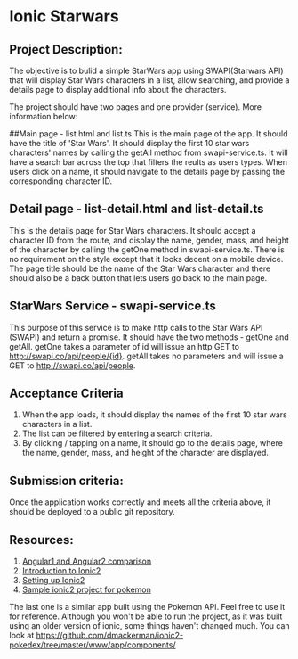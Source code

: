 # Ionic Starwars

## Project Description: 
The objective is to bulid a simple StarWars app using SWAPI(Starwars API) that will display Star Wars characters in a list, allow searching, and provide a details page to display additional info about the characters. 

The project should have two pages and one provider (service). More information below:

##Main page - list.html and list.ts 
This is the main page of the app. It should have the title of 'Star Wars'. It should display the first 10 star wars characters' names by calling the getAll method from swapi-service.ts. It will have a search bar across the top that filters the reults as users types. When users click on a name, it should navigate to the details page by passing the corresponding character ID. 

## Detail page - list-detail.html and list-detail.ts
This is the details page for Star Wars characters. It should accept a character ID from the route, and display the name, gender, mass, and height of the character by calling the getOne method in swapi-service.ts. There is no requirement on the style except that it looks decent on a mobile device. The page title should be the name of the Star Wars character and there should also be a back button that lets users go back to the main page. 

## StarWars Service - swapi-service.ts
This purpose of this service is to make http calls to the Star Wars API (SWAPI) and return a promise. It should have the two methods - getOne and getAll. getOne takes a parameter of id will issue an http GET to http://swapi.co/api/people/{id}. getAll takes no parameters and will issue a GET to http://swapi.co/api/people. 

## Acceptance Criteria
1. When the app loads, it should display the names of the first 10 star wars characters in a list. 
2. The list can be filtered by entering a search criteria. 
3. By clicking  / tapping on a name, it should go to the details page, where the name, gender, mass, and height of the character are displayed. 

## Submission criteria: 
Once the application works correctly and meets all the criteria above, it should be deployed to a public git repository. 

## Resources: 
1. [Angular1 and Angular2 comparison](https://angular.io/docs/ts/latest/cookbook/a1-a2-quick-reference.html)
2. [Introduction to Ionic2](http://www.joshmorony.com/beginners-guide-to-getting-started-with-ionic-2/)
3. [Setting up Ionic2](http://ionicframework.com/docs/v2/getting-started/)
4. [Sample ionic2 project for pokemon](https://github.com/dmackerman/ionic2-pokedex)

The last one is a similar app built using the Pokemon API. Feel free to use it for reference. Although you won't be able to run the project, as it was built using an older version of ionic, some things haven't changed much. You can look at https://github.com/dmackerman/ionic2-pokedex/tree/master/www/app/components/